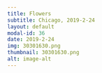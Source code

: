```yaml
---
title: Flowers
subtitle: Chicago, 2019-2-24
layout: default
modal-id: 36
date: 2019-2-24
img: 30301630.png
thumbnail: 30301630.png
alt: image-alt
---
```


